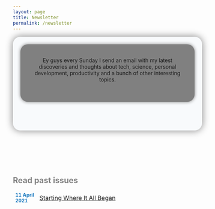 ```yaml
---
layout: page
title: Newsletter
permalink: /newsletter
---
```

<header style="background-color: #F8FAFC; border-radius: 20px; padding: 20px; box-shadow: 0px 0px 20px grey">
<header style="background-color: grey; border-radius: 20px; padding: 20px; box-shadow: 0px 0px 10px grey">
<p style="text-align: center">Ey guys every Sunday I send an email with my latest discoveries and thoughts about tech, science, personal development, productivity and a bunch of other interesting topics.</p>
<br>
<script async data-uid="657d52a115" src="https://fabulous-maker-8008.ck.page/657d52a115/index.js"></script>
</header>
</header>
<br>
<br>
<h2 style="text-align: justify; color: grey">Read past issues</h2>
<table>
  <tr style="border-bottom: 1"> 
    <td style="table-layout: fixed; border-style: hidden; width: 50px; font-size: 80%; color: #1677BE"><b>11 April 2021</b></td>
    <td style="table-layout: fixed; border-style: hidden; width: 400px"><a href="https://jcentercreation.github.io/JekyllPersonalWeb/newsletter/11/04/2021/Newsletter.html">Starting Where It All Began</a></td>
  </tr>
</table>